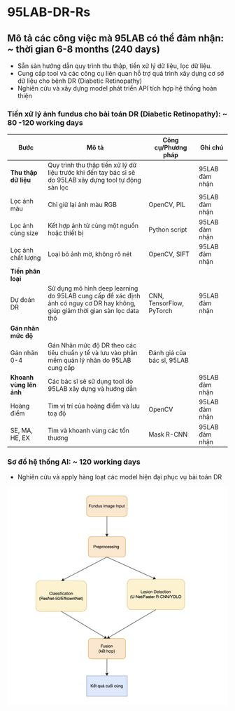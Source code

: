 # 95LAB-DR-Rs
## Mô tả các công việc mà 95LAB có thể đảm nhận: ~ thời gian 6-8 months (240 days)
  - Sẵn sàn hướng dẫn quy trình thu thập, tiền xử lý dữ liệu, lọc dữ liệu.
  - Cung cấp tool và các công cụ liên quan hỗ trợ quá trình xây dựng cơ sở dữ liệu cho bệnh DR (Diabetic Retinopathy)
  - Nghiên cứu và xây dựng model phát triển API tích hợp hệ thống hoàn thiện

### Tiền xử lý ảnh fundus cho bài toán DR (Diabetic Retinopathy): ~ 80 -120 working days

| Bước                  | Mô tả                                                                 | Công cụ/Phương pháp          | Ghi chú     |
|-----------------------|-----------------------------------------------------------------------|------------------------------|-------------|
| **Thu thập dữ liệu**  | Quy trình thu thập tiền xử lý dữ liệu trước khi đến tay bác sĩ sẽ do 95LAB xây dựng tool tự động sàn lọc              |                              | 95LAB đảm nhận       |
| Lọc ảnh màu           | Chỉ giữ lại ảnh màu RGB                                               | OpenCV, PIL                  | 95LAB đảm nhận       |
| Lọc ảnh cùng size     | Kết hợp ảnh từ cùng một nguồn hoặc thiết bị                            | Python script                | 95LAB đảm nhận       |
| Lọc ảnh chất lượng    | Loại bỏ ảnh mờ, không rõ nét                                           | OpenCV, SIFT                 | 95LAB đảm nhận       |
| **Tiền phân loại**     |                                                                       |                              |             |
| Dự đoán DR             | Sử dụng mô hình deep learning do 95LAB cung cấp để xác định ảnh có nguy cơ DR hay không, giúp giảm thời gian sàn lọc data thô  | CNN, TensorFlow, PyTorch     | 95LAB đảm nhận       |
| **Gán nhãn mức độ**   |                                                                        |                              |             |
| Gán nhãn 0-4          | Gán Nhãn mức độ DR theo các tiêu chuẩn y tế và lưu vào phân mềm quản lý nhãn do 95LAB cung cấp        | Đánh giá của bác sĩ, 95LAB          |             |
| **Khoanh vùng lên ảnh**| Các bác sĩ sẽ sử dụng tool do 95LAB xây dựng và hướng dẫn             |                              | 95LAB đảm nhận       |
| Hoàng điểm            | Tìm vị trí của hoàng điểm và lưu toạ độ                                | OpenCV                       | 95LAB đảm nhận       |
| SE, MA, HE, EX        | Tìm và khoanh vùng các tổn thương                                      | Mask R-CNN                   | 95LAB đảm nhận       |



### Sơ đồ hệ thống AI: ~ 120 working days
 - Nghiên cứu và apply hàng loạt các model hiện đại phục vụ bài toán DR
   
![Sơ đồ tổng thể](https://github.com/hieund12/95LAB-DR-Rs/blob/20fb69d34e375e489f2070383ffdb340fc47a3d1/Screenshot%202023-09-02%20at%2016.21.23.png)
